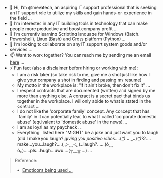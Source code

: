 - 👋 Hi, I’m @mevatech, an aspiring IT support professional that is seeking an IT support role to utilize my skills and gain hands-on experience in the field ...
- 👀 I’m interested in any IT building tools in technology that can make people more productive and boost company profit ...
- 🌱 I’m currently learning Scripting language for Windows (Batch, Powershell), Linux (Bash) and Cross platform (Python) ...
- 💞️ I’m looking to collaborate on any IT support system goods and/or services ...
- 📫 Want to work together? You can reach me by sending me an email
<a href="mailto:mgpe47.work98@outlook.com?subject=Hey! Let's work together ... &body=I saw your GitHub profile and was just wondering if you are still looking for a job. We would love for a person like you to be part of our team. If you are still available, please contact us as soon as possible; we would be happy to talk to you." target="_blank">here</a>
 ...
- ⚡ Fun fact (also a disclaimer before hiring or working with me):
  - I am a risk taker (so take risk to me, give me a shot just like how I give your company a shot in finding and passing my resume)
  - My motto in the workplace is: "If it ain't broke, then don't fix it" ...
  - I respect contracts that are documented (written) and signed by me more than anything else. A contract is a secret pact that binds us together in the workplace. I will only abide to what is stated in the contract ...
  - I do not like the 'corporate family' concept. Any concept that has 'family' in it can potentially lead to what I called 'corporate domestic abuse' (equivalent to 'domestic abuse' in the news) ...
  - I am as loyal as my paycheck ...
  - Everything I listed here "MIGHT" be a joke and just want you to laugh (did I make you laugh? *giving you positive vibes*....(づ ᴗ _ᴗ)づ♡.... make...you...laugh?....(,,>﹏<,,)...laugh?......(ó﹏ò｡).....pls...laugh...uwu....(╥﹏╥)...) ...

> Reference:
> - <a href="https://emojidb.org/ascii-emoticons-emojis" target="_blank">Emoticons being used ...</a>

<!---
mevatech/mevatech is a ✨ special ✨ repository because its `README.md` (this file) appears on your GitHub profile.
You can click the Preview link to take a look at your changes.
--->
